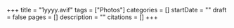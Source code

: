 +++
title = "1yyyy.avif"
tags = ["Photos"]
categories = []
startDate = ""
draft = false
pages = []
description = ""
citations = []
+++
